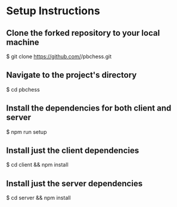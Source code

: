 # Setup Instructions 

## Clone the forked repository to your local machine
$ git clone https://github.com/<YOUR-GITHUB-USERNAME>/pbchess.git

## Navigate to the project's directory
$ cd pbchess

## Install the dependencies for both client and server
$ npm run setup

## Install just the client dependencies
$ cd client && npm install

## Install just the server dependencies
$ cd server && npm install

